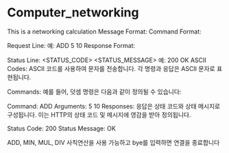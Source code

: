 # Computer_networking

This is a networking calculation Message Format: Command Format:

Request Line: 예: ADD 5 10 Response Format:

Status Line: <STATUS_CODE> <STATUS_MESSAGE> 예: 200 OK ASCII Codes: ASCII 코드를 사용하여 문자를 전송합니다. 각 명령과 응답은 ASCII 문자로 표현됩니다.

Commands: 예를 들어, 덧셈 명령은 다음과 같이 정의될 수 있습니다:

Command: ADD Arguments: 5 10 Responses: 응답은 상태 코드와 상태 메시지로 구성됩니다. 이는 HTTP의 상태 코드 및 메시지에 영감을 받아 정의됩니다.

Status Code: 200 Status Message: OK

ADD, MIN, MUL, DIV 사칙연산을 사용 가능하고
bye를 입력하면 연결을 종료합니다
